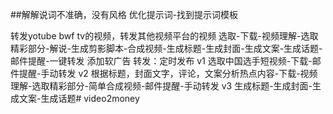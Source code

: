 ##解解说词不准确，没有风格
  优化提示词-找到提示词模板
  
  转发yotube bwf tv的视频，转发其他视频平台的视频
  选取-下载-视频理解-选取精彩部分-解说-生成剪影脚本-合成视频-生成标题-生成封面-生成文案-生成话题-邮件提醒-一键转发
  添加软广告
  转发：定时发布
  v1 选取中国选手短视频-下载-邮件提醒-手动转发
  v2 根据标题，封面文字，评论，文案分析热点内容-下载-视频理解-选取精彩部分-简单合成视频-邮件提醒-手动转发
  v3 生成标题-生成封面-生成文案-生成话题# video2money

